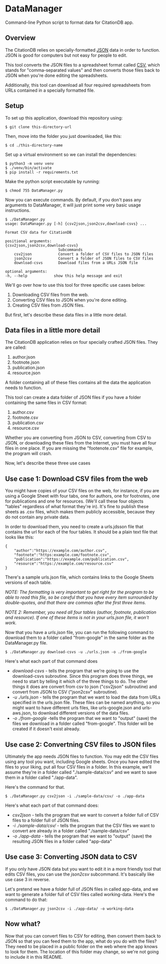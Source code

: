 # DataManager

Command-line Python script to format data for CitationDB app.

## Overview

The CitationDB relies on specially-formatted [JSON](http://www.json.org/) data in order to function. JSON is good for computers but not easy for people to edit. 

This tool converts the JSON files to a spreadsheet format called [CSV](https://en.wikipedia.org/wiki/Comma-separated_values), which stands for "comma-separated values" and then converts those files back to JSON when you're done editing the spreadsheets.

Additionally, this tool can download all four required spreadsheets from URLs contained in a specially formatted file.

## Setup

To set up this application, download this repository using:

    $ git clone this-directory-url

Then, move into the folder you just downloaded, like this:

    $ cd ./this-directory-name

Set up a virtual environment so we can install the dependencies:

    $ python3 -m venv venv
    $ ./venv/bin/activate
    $ pip install -r requirements.txt

Make the python script executable by running:

    $ chmod 755 DataManager.py

Now you can execute commands. By default, if you don't pass any arguments to DataManager, it will just print some very basic usage instructions.

    $ ./DataManager.py 
    usage: DataManager.py [-h] {csv2json,json2csv,download-csvs} ...

    Format CSV data for CitationDB

    positional arguments:
    {csv2json,json2csv,download-csvs}
                            Subcommands
        csv2json            Convert a folder of CSV files to JSON files
        json2csv            Convert a folder of JSON files to CSV files
        download-csvs       Download files from a URLs JSON file

    optional arguments:
    -h, --help            show this help message and exit

We'll go over how to use this tool for three specific use cases below: 
1. Downloading CSV files from the web.
2. Converting CSV files to JSON when you're done editing.
3. Creating CSV files from JSON files.

But first, let's describe these data files in a little more detail.

## Data files in a little more detail

The CitationDB application relies on four specially crafted JSON files. They are called: 

1. author.json
2. footnote.json
3. publication.json
4. resource.json

A folder containing all of these files contains all the data the application needs to function.

This tool can create a data folder of JSON files if you have a folder containing the same files in CSV format:

1. author.csv
2. footnote.csv
3. publication.csv
4. resource.csv

Whether you are converting from JSON to CSV, converting from CSV to JSON, or downloading these files from the Internet, you must have all four files in one place. If you are missing the "footenote.csv" file for example, the program will crash.

Now, let's describe these three use cases

## Use case 1: Download CSV files from the web

You might have copies of your CSV files on the web, for instance, if you are using a Google Sheet with four tabs, one for authors, one for footnotes, one for publications and one for resources. (We'll call these four objects "tables" regardless of what format they're in). It's fine to publish these sheets as .csv files, which makes them publicly accessible, because they do not contain any private data.

In order to download them, you need to create a urls.jdsson file that contains the url for each of the four tables. It should be a plain text file that looks like this:

    {
        "author":"https://example.com/author.csv",
        "footnote":"https:example.com/footnote.csv",
        "publication":"https://example.com/publication.csv",
        "resource":"https://example.com/resource.csv"
    }

There's a sample urls.json file, which contains links to the Google Sheets versions of each table.

*NOTE: The formatting is very important to get right for the program to be able to read this file, so be careful that you have every item surrounded by double-quotes, and that there are commas after the first three items.*

*NOTE 2: Remember, you need all four tables (author, footnote, publication and resource). If one of these items is not in your urls.json file, it won't work.*

Now that you have a *urls.json* file, you can run the following command to download them to a folder called "from-google" in the same folder as the DataManager.py file.

    $ ./DataManager.py download-csvs -u ./urls.json -o ./from-google
    
Here's what each part of that command does

* *download-csvs* - tells the program that we're going to use the download-csvs subroutine. Since this program does three things, we need to start by telling it which of the  three things to do. The other things it does are convert from csv to json ("csv2json" subroutine) and convert from JSON to CSV ("json2csv" subroutine).
* *-u ./urls.json* - tells the program that we want to load the data from URLs specified in the urls.json file. These files can be named anything, so you might want to have different urls files, like urls-google.json and urls-aws.json, to download different versions of the data files.
* *-o ./from-google* -tells the program that we want to "output" (save) the files we download in a folder called "from-google". This folder will be created if it doesn't exist already.

## Use case 2: Convertning CSV files to JSON files

Ultimately the app needs JSON files to function. You may edit the CSV files using any tool you want, including Google sheets. Once you have edited the files to your liking, put all four CSV files in a folder. In this example, we'll assume they're in a folder called "./sample-data/csv" and we want to save them in a folder called "./app-data".

Here's the command for that.

    $ ./DataManager.py csv2json -i ./sample-data/csv/ -o ./app-data

Here's what each part of that command does:

* *csv2json* - tells the program that we want to convert a folder full of CSV files to a folder full of JSON files.
* *-i ./sample-data/csv/* - tells the program that the CSV files we want to convert are already in a folder called "./sample-data/csv"
* *-o ./app-data* - tells the program that we want to "output" (save) the resulting JSON files in a folder called "app-data"

## Use case 3: Converting JSON data to CSV

If you only have JSON data but you want to edit it in a more friendly tool that edits CSV files, you can use the *json2csv* subcommand. It's basically like use case 3 in reverse.

Let's pretend we have a folder full of JSON files in called app-data, and we want to generate a folder full of CSV files called working-data. Here's the command to do that:

    $ ./DataManager.py json2csv -i ./app-data/ -o working-data

## Now what?

Now that you can convert files to CSV for editing, then convert them back to JSON so that you can feed them to the app, what do you do with the files? They need to be placed in a public folder on the web where the app knows to look for them. The location of this folder may change, so we're not going to include it in this README.

